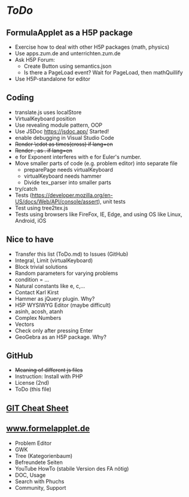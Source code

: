 # *ToDo* #

## FormulaApplet as a H5P package
* Exercise how to deal with other H5P packages (math, physics)
* Use apps.zum.de and unterrichten.zum.de
* Ask H5P Forum:
   *  Create Button using semantics.json
   *  Is there a PageLoad event? Wait for PageLoad, then mathQuillify
* Use H5P-standalone for editor
## Coding
* translate.js uses localStore
* VirtualKeyboard position
* Use revealing module pattern, OOP
* Use JSDoc https://jsdoc.app/ Started!
* enable debugging in Visual Studio Code
* <del>Render \cdot as times(cross) if lang=en</del>
* <del>Render , as . if lang=en</del>
* e for Exponent interferes with e for Euler's number.
* Move smaller parts of code (e.g. problem editor) into separate file
    * preparePage needs virtualKeyboard
    * virtualKeyboard needs hammer
    * Divide tex_parser into smaller parts
* try/catch
* Tests (https://developer.mozilla.org/en-US/docs/Web/API/console/assert), unit tests
* Test using tree2tex.js
* Tests using browsers like FireFox, IE, Edge, and using OS like Linux, Android, iOS

## Nice to have
* Transfer this list (ToDo.md) to Issues (GitHub)
* Integral, Limit (virtualKeyboard)
* Block trivial solutions
* Random parameters for varying problems
* condition = ...
* Natural constants like e, c,...
* Contact Karl Kirst
* Hammer as jQuery plugin. Why?
* H5P WYSIWYG Editor (maybe difficult)
* asinh, acosh, atanh
* Complex Numbers
* Vectors
* Check only after pressing Enter
* GeoGebra as an H5P package. Why?
## GitHub
* <del>Meaning of different js files</del>
* Instruction: Install with PHP
* License (2nd)
* ToDo (this file)
## [GIT Cheat Sheet](../../git-cheat.php "Spickzettel für GIT")
## www.formelapplet.de
* Problem Editor
* GWK
* Tree (Kategorienbaum)
* Befreundete Seiten
* YouTube HowTo (stabile Version des FA nötig)
* DOC, Usage
* Search with Phuchs
* Community, Support
